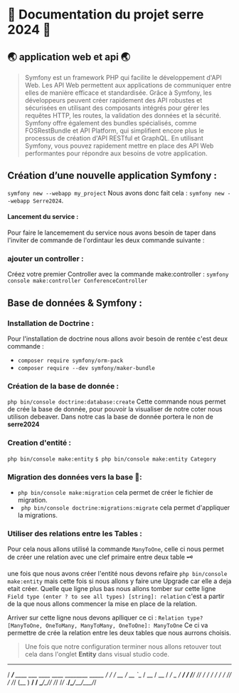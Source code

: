 
# 🌿 Documentation du projet serre 2024 🌿 
## 🌏 application web et api 🌏 
> Symfony est un framework PHP qui facilite le développement d'API Web. Les API Web permettent aux applications de communiquer entre elles de manière efficace et standardisée. Grâce à Symfony, les développeurs peuvent créer rapidement des API robustes et sécurisées en utilisant des composants intégrés pour gérer les requêtes HTTP, les routes, la validation des données et la sécurité. Symfony offre également des bundles spécialisés, comme FOSRestBundle et API Platform, qui simplifient encore plus le processus de création d'API RESTful et GraphQL. En utilisant Symfony, vous pouvez rapidement mettre en place des API Web performantes pour répondre aux besoins de votre application.
## Création d’une nouvelle application Symfony :
```symfony new --webapp my_project```
Nous avons donc fait cela : ```symfony new --webapp Serre2024```. 

#### Lancement du service : 
Pour faire le lancemement du service nous avons besoin de taper dans l'inviter de commande de l'ordintaur les deux commande suivante : 

### ajouter un controller :
Créez votre premier Controller avec la commande make:controller :
```symfony console make:controller ConferenceController```


## Base de données & Symfony :

### Installation de Doctrine : 

Pour l'installation de doctrine nous allons avoir besoin de rentée c'est deux commande : 
- ```composer require symfony/orm-pack```
- ```composer require --dev symfony/maker-bundle```

### Création de la base de donnée :
```php bin/console doctrine:database:create``` Cette commande nous permet de crée la base de donnée, pour pouvoir la visualiser de notre coter nous utilison debeaver. Dans notre cas la base de donnée portera le non de **serre2024**

### Creation d'entité : 
```php bin/console make:entity```
```$ php bin/console make:entity Category```

### Migration des données vers la base 💾:

- ```php bin/console make:migration``` cela permet de créer le fichier de migration.
- ``` php bin/console doctrine:migrations:migrate``` cela permet d'appliquer la migrations. 


### Utiliser des relations entre les Tables : 
Pour cela nous allons utilisé la commande ```ManyToOne```, celle ci nous permet de créer une relation avec une clef primaire entre deux table 🗝 

une fois que nous avons créer l'entité nous devons refaire ```php bin/console make:entity``` mais cette fois si nous allons y faire une Upgrade car elle a deja etait créer. Quelle que ligne plus bas nous allons tomber sur cette ligne ```Field type (enter ? to see all types) [string]: relation``` c'est a partir de la que nous allons commencer la mise en place de la relation. 

Arriver sur cette ligne nous devons aplliquer ce ci : ```Relation type? [ManyToOne, OneToMany, ManyToMany, OneToOne]:
ManyToOne``` Ce ci va permettre de crée la relation entre les deux tables que nous aurrons choisis.


> Une fois que notre configuration terminer nous allons retouver tout cela dans l'onglet **Entity** dans visual studio code. 

   ______
  / ____/___  ____ ___  ____  ____  ________  _____
 / /   / __ \/ __ `__ \/ __ \/ __ \/ ___/ _ \/ ___/
/ /___/ /_/ / / / / / / /_/ / /_/ (__  )  __/ /
\____/\____/_/ /_/ /_/ .___/\____/____/\___/_/
